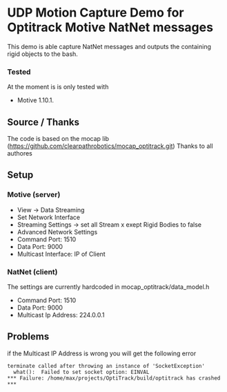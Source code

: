 # UDP Motion Capture Demo for Optitrack Motive NatNet messages
This demo is able capture NatNet messages and outputs the containing rigid objects to the bash.
### Tested
At the moment is is only tested with 
- Motive 1.10.1.

## Source / Thanks 
The code is based on the mocap lib (https://github.com/clearpathrobotics/mocap_optitrack.git)
Thanks to all authores
 
## Setup
### Motive (server)
- View -> Data Streaming
 - Set Network Interface
 - Streaming Settings -> set all Stream x exept Rigid Bodies to false
- Advanced Network Settings
 - Command Port: 1510
 - Data Port: 9000
 - Multicast Interface: IP of Client
### NatNet (client)
The settings are currently hardcoded in mocap_optitrack/data_model.h
 - Command Port: 1510
 - Data Port: 9000
 - Multicast Ip Address: 224.0.0.1

## Problems
if the Multicast IP Address is wrong you will get the following error

```
terminate called after throwing an instance of 'SocketException'
  what():  Failed to set socket option: EINVAL
*** Failure: /home/max/projects/OptiTrack/build/optitrack has crashed ***
```
